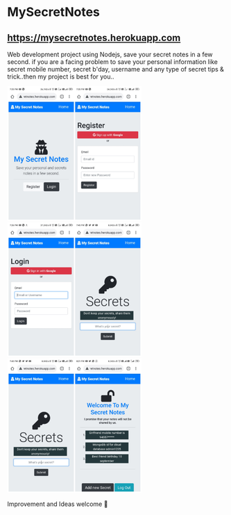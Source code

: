 # MySecretNotes
## <a href="https://mysecretnotes.herokuapp.com">https://mysecretnotes.herokuapp.com</a>
Web development project using Nodejs, save your secret notes in a few second.
if you are a facing problem to save your personal information like secret mobile number, secret b'day, username and any type of secret tips & trick..then my project is best for you..
<p float="left">
<img src="images/mysecretnotes_register.jpeg" width="310">
<img src="images/mysecretnotes_login.jpeg" width="310">
<img src="images/mysecretnotes_secrets.jpeg" width="310">
</p>
Improvement and Ideas welcome &#128578
